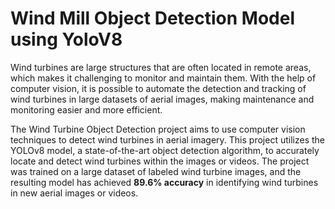 # Wind Mill Object Detection Model using YoloV8

Wind turbines are large structures that are often located in remote areas, which makes it challenging to monitor and maintain them. With the help of computer vision, it is possible to automate the detection and tracking of wind turbines in large datasets of aerial images, making maintenance and monitoring easier and more efficient.

The Wind Turbine Object Detection project aims to use computer vision techniques to detect wind turbines in aerial imagery. This project utilizes the YOLOv8 model, a state-of-the-art object detection algorithm, to accurately locate and detect wind turbines within the images or videos. The project was trained on a large dataset of labeled wind turbine images, and the resulting model has achieved **89.6% accuracy** in identifying wind turbines in new aerial images or videos.
